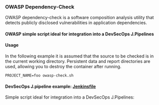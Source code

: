 ### OWASP Dependency-Check

OWASP dependency-check is a software composition analysis utility that detects publicly disclosed vulnerabilities in application dependencies.

#### OWASP simple script ideal for integration into a DevSecOps J.Pipelines

#### Usage

In the following example it is assumed that the source to be checked is in the current working directory. Persistent data and report directories are used, allowing you to destroy the container after running.

```
PROJECT_NAME=foo owasp-check.sh
```
#### DevSecOps J.pipeline example: [Jenkinsfile](https://github.com/adavarski/owasp-docker-depcheck/blob/master/Jenkinsfile-PROJECT-OWASP)

Simple script ideal for integration into a DevSecOps J.Pipelines:
